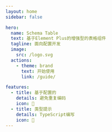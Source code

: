 ```yaml
---
layout: home
sidebar: false

hero:
  name: Schema Table
  text: 基于Element Plus的增强型的表格组件
  tagline: 面向配置开发
  image:
    src: /logo.svg
  actions:
    - theme: brand
      text: 开始使用
      link: /guide/

features:
  - title: 基于配置的
    details: 避免重复编码
    icon: 👐
  - title: 类型提示
    details: TypeScript编写
    icon: 🦾
---
```

